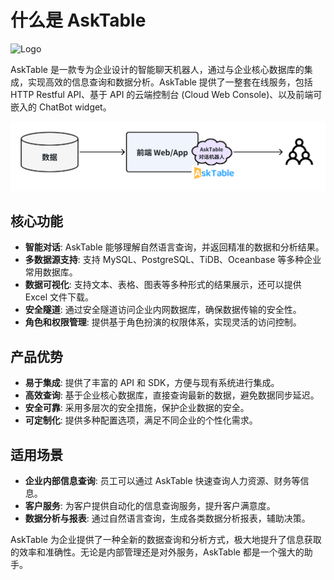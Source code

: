 

# 什么是 AskTable

<div className="img-center medium">
  <img src="/img/asktable/at-logo.png" alt="Logo" />
</div>



AskTable 是一款专为企业设计的智能聊天机器人，通过与企业核心数据库的集成，实现高效的信息查询和数据分析。AskTable 提供了一整套在线服务，包括 HTTP Restful API、基于 API 的云端控制台 (Cloud Web Console)、以及前端可嵌入的 ChatBot widget。


![img.png](img.png)

## 核心功能

- **智能对话**: AskTable 能够理解自然语言查询，并返回精准的数据和分析结果。
- **多数据源支持**: 支持 MySQL、PostgreSQL、TiDB、Oceanbase 等多种企业常用数据库。
- **数据可视化**: 支持文本、表格、图表等多种形式的结果展示，还可以提供 Excel 文件下载。
- **安全隧道**: 通过安全隧道访问企业内网数据库，确保数据传输的安全性。
- **角色和权限管理**: 提供基于角色扮演的权限体系，实现灵活的访问控制。

## 产品优势

- **易于集成**: 提供了丰富的 API 和 SDK，方便与现有系统进行集成。
- **高效查询**: 基于企业核心数据库，直接查询最新的数据，避免数据同步延迟。
- **安全可靠**: 采用多层次的安全措施，保护企业数据的安全。
- **可定制化**: 提供多种配置选项，满足不同企业的个性化需求。

## 适用场景

- **企业内部信息查询**: 员工可以通过 AskTable 快速查询人力资源、财务等信息。
- **客户服务**: 为客户提供自动化的信息查询服务，提升客户满意度。
- **数据分析与报表**: 通过自然语言查询，生成各类数据分析报表，辅助决策。

AskTable 为企业提供了一种全新的数据查询和分析方式，极大地提升了信息获取的效率和准确性。无论是内部管理还是对外服务，AskTable 都是一个强大的助手。
